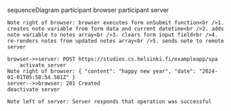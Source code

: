 sequenceDiagram
    participant browser
    participant server

    Note right of browser: browser executes form onSubmit function<br />1. creates note variable from form data and current datetime<br />2. adds note variable to notes array<br />3. clears form input field<br />4. re-renders notes from updated notes array<br />5. sends note to remote server  

    browser->>server: POST https://studies.cs.helsinki.fi/exampleapp/spa
        activate server
    Note right of browser: { "content": "happy new year", "date": "2024-01-01T05:58:54.581Z" }
    server-->>browser: 201 Created
    deactivate server

    Note left of server: Server responds that operation was successful
